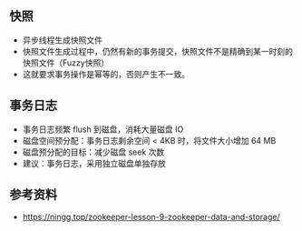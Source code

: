 ## 快照
- 异步线程生成快照文件
- 快照文件生成过程中，仍然有新的事务提交，快照文件不是精确到某一时刻的快照文件（Fuzzy快照）
- 这就要求事务操作是幂等的，否则产生不一致。


## 事务日志
- 事务日志频繁 flush 到磁盘，消耗大量磁盘 IO
- 磁盘空间预分配：事务日志剩余空间 < 4KB 时，将文件大小增加 64 MB
- 磁盘预分配的目标：减少磁盘 seek 次数
- 建议：事务日志，采用独立磁盘单独存放


## 参考资料
- https://ningg.top/zookeeper-lesson-9-zookeeper-data-and-storage/